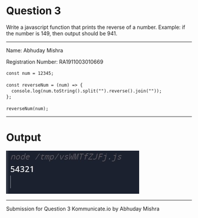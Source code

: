 # Question 3

Write a javascript function that prints the reverse of a number. Example: if the number is 149, then output should be 941.

<hr />

Name: Abhuday Mishra

Registration Number: RA1911003010669

```
const num = 12345;

const reverseNum = (num) => {
  console.log(num.toString().split("").reverse().join(""));
};

reverseNum(num);

```

<hr />

# Output

![Question 3 Output](q3output.jpg)

<hr />
Submission for Question 3 Kommunicate.io by Abhuday Mishra

